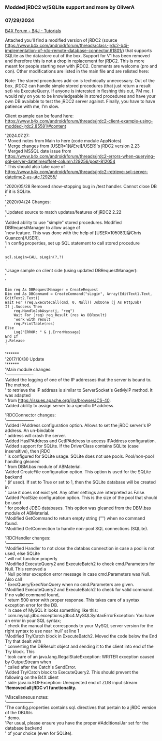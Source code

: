 ### Modded jRDC2 w/SQLite support and more by OliverA
### 07/29/2024
[B4X Forum - B4J - Tutorials](https://www.b4x.com/android/forum/threads/85578/)

Attached you'll find a modified version of jRDC2 (source <https://www.b4x.com/android/forum/threads/class-jrdc2-b4j-implementation-of-rdc-remote-database-connector.61801/>) that supports SQLite as the datastore out of the box. Support for V1 has been removed and therefore this is not a drop in replacement for jRDC2. This is more meant for people starting new with jRDC2. Comments are welcome (pro and con). Other modifications are listed in the main file and are relisted here:  
  
Note: The stored procedures add-on is technically unnecessary. Out of the box, jRDC2 can handle simple stored procedures (that just return a result set) via ExecuteQuery. If anyone is interested in fleshing this out, PM me. I would rely on you to be knowledgeable in stored procedures and have your own DB available to test the jRDC2 server against. Finally, you have to have patience with me, I'm slow.  
  
Client example can be found here: <https://www.b4x.com/android/forum/threads/jrdc2-client-example-using-modded-jrdc2.85581/#content>  
  
'2024.07.27:  
' Moved notes from Main to here (code module AppNotes)  
' Merge changes from [USER=1]@Erel[/USER]'s jRDC2 version 2.23  
' Merged MSSQL date issue from <https://www.b4x.com/android/forum/threads/jrdc2-errors-when-querying-sql-server-datetimeoffset-column.129256/post-812054>  
' This should also take care of <https://www.b4x.com/android/forum/threads/jrdc2-retrieve-sql-server-datetime2-as-utc.129255/>  
  
'2020/05/28 Removed show-stopping bug in /test handler. Cannot close DB if it is SQLite.  
'  
'2020/04/24 Changes:  
'  
'Updated source to match updates/features of jRDC2 2.22  
'  
'Added ability to use "simple" stored procedures. Modified DBRequestManager to allow usage of  
'new feature. This was done with the help of [USER=105083]@Chris Guanzon[/USER].  
'In config properties, set up SQL statement to call stored procedure  
'

```B4X
sql.sLogin=CALL sLogin(?,?)  
'
```

  
'Usage sample on client side (using updated DBRequestManager):  
'  
'

```B4X
Dim req As DBRequestManager = CreateRequest  
Dim cmd As DBCommand = CreateCommand("sLogin", Array(EditText1.Text, EditText2.Text))  
Wait For (req.ExecuteCall(cmd, 0, Null)) JobDone (j As HttpJob)  
If j.Success Then  
    req.HandleJobAsync(j, "req")  
    Wait For (req) req_Result (res As DBResult)  
    'work with result  
    req.PrintTable(res)  
Else  
    Log("ERROR: " & j.ErrorMessage)  
End If  
j.Release  
'
```

  
  
'\*\*\*\*\*\*  
'2017/10/30 Update  
'\*\*\*\*\*\*  
'Main module changes:  
'——————-  
'Added the logging of one of the IP addresses that the server is bound to. The method.  
' to retrieve the IP address is similar to ServerSocket's GetMyIP method. It was adapted  
' from <https://issues.apache.org/jira/browse/JCS-40>.  
'Added ability to assign server to a specific IP address.  
  
'RDCConnector changes:  
'——————–  
'Added IPAddress configuration option. Allows to set the jRDC server's IP address. An un-bindable  
' address will crash the server.  
'Added HasIPAddress and GetIPAddress to access IPAddress configuration.  
'Added support for SQLite. If the DriverClass contains SQLite (case insensitive), then jRDC  
' is configured for SQLite usage. SQLite does not use pools. Pool/non-pool handling gleaned  
' from DBM.bas module of ABMaterial.  
'Added CreateFile configuration option. This option is used for the SQLite backend  
' (if used). If set to True or set to 1, then the SQLite database will be created in  
' case it does not exist yet. Any other settings are interpreted as False.  
'Added PoolSize configuration option. This is the size of the pool that should be used  
' for pooled JDBC databases. This option was gleaned from the DBM.bas module of ABMaterial.  
'Modified GetCommand to return empty string ("") when no command found.  
'Modified GetConnection to handle non-pool SQL connections (SQLite).  
  
'RDCHandler changes:  
'——————-  
'Modified Handler to not close the databas connection in case a pool is not used, else SQLite  
' will not function properly  
'Modified ExecuteQuery2 and ExecuteBatch2 to check cmd.Parameters for Null. This removed a  
' Null pointer exception error message in case cmd.Parameters was Null. Also call  
' ExecQuery/ExecNonQuery when no cmd.Parameters are given.  
'Modified ExecuteQuery2 and ExecuteBatch2 to check for valid command. If no valid command found,  
' return 500 error with proper response. This takes care of a syntax exception error for the DB.  
' in case of MySQL it looks something like this:  
' com.mysql.jdbc.exceptions.jdbc4.MySQLSyntaxErrorException: You have an error in your SQL syntax;  
' check the manual that corresponds to your MySQL server version for the right syntax to use near 'null' at line 1  
'Modified Try/Catch block in ExecuteBatch2. Moved the code below the End Try that dealt with  
' converting the DBResult object and sending it to the client into end of the Try block. This  
' took care of an java.lang.IllegalStateException: WRITER exception caused by OutputStream when  
' called after the Catch's SendError.  
'Added Try/Catch block to ExecuteQuery2. This should prevent the following on the B4X client  
' side: java.io.EOFException: Unexpected end of ZLIB input stream  
'**Removed all jRDC v1 functionality.**  
  
'Miscellaneous notes:  
'——————-  
'The config.properties contains sql. directives that pertain to a jRDC version of the DBUtils  
' demo.  
'Per usual, please ensure you have the proper #AdditionalJar set for the database backend  
' of your choice (even for SQLite).